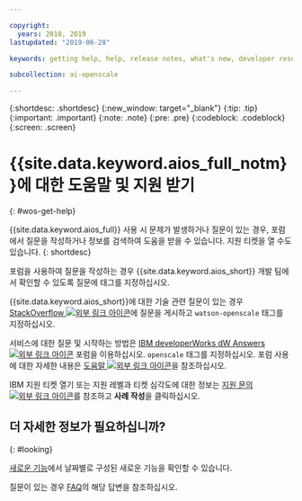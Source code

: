 ```yaml
---

copyright:
  years: 2018, 2019
lastupdated: "2019-06-28"

keywords: getting help, help, release notes, what's new, developer resources 

subcollection: ai-openscale

---
```


{:shortdesc: .shortdesc}
{:new_window: target="_blank"}
{:tip: .tip}
{:important: .important}
{:note: .note}
{:pre: .pre}
{:codeblock: .codeblock}
{:screen: .screen}

# {{site.data.keyword.aios_full_notm}}에 대한 도움말 및 지원 받기
{: #wos-get-help}

{{site.data.keyword.aios_full}} 사용 시 문제가 발생하거나 질문이 있는 경우, 포럼에서 질문을 작성하거나 정보를 검색하여 도움을 받을 수 있습니다. 지원 티켓을 열 수도 있습니다.
{: shortdesc}

포럼을 사용하여 질문을 작성하는 경우 {{site.data.keyword.aios_short}} 개발 팀에서 확인할 수 있도록 질문에 태그를 지정하십시오.

{{site.data.keyword.aios_short}}에 대한 기술 관련 질문이 있는 경우 [StackOverflow ![외부 링크 아이콘](../../icons/launch-glyph.svg "외부 링크 아이콘")](https://stackoverflow.com/questions/tagged/watson-openscale)에 질문을 게시하고 `watson-openscale` 태그를 지정하십시오.

서비스에 대한 질문 및 시작하는 방법은 [IBM developerWorks dW Answers ![외부 링크 아이콘](../../icons/launch-glyph.svg "외부 링크 아이콘")](https://developer.ibm.com/?s=openscale) 포럼을 이용하십시오. `openscale` 태그를 지정하십시오. 포럼 사용에 대한 자세한 내용은 [도움말 ![외부 링크 아이콘](../../icons/launch-glyph.svg "외부 링크 아이콘")](https://developer.ibm.com/answers/smartspace/dw-answers-help/index.html)을 참조하십시오.

IBM 지원 티켓 열기 또는 지원 레벨과 티켓 심각도에 대한 정보는 [지원 문의 ![외부 링크 아이콘](../../icons/launch-glyph.svg "외부 링크 아이콘")](https://cloud.ibm.com/unifiedsupport/supportcenter)를 참조하고 **사례 작성**을 클릭하십시오.

## 더 자세한 정보가 필요하십니까?
{: #looking}

[새로운 기능](/docs/services/ai-openscale?topic=ai-openscale-rn-relnotes)에서 날짜별로 구성된 새로운 기능을 확인할 수 있습니다.

질문이 있는 경우 [FAQ](/docs/services/ai-openscale?topic=ai-openscale-wos-faqs)의 해당 답변을 참조하십시오.
